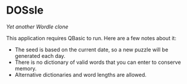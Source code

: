 # DOSsle
*Yet another Wordle clone*

This application requires QBasic to run. Here are a few notes about it:

* The seed is based on the current date, so a new puzzle will be generated each day.
* There is no dictionary of valid words that you can enter to conserve memory.
* Alternative dictionaries and word lengths are allowed.

